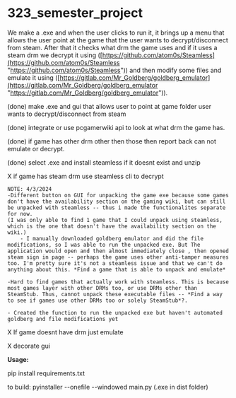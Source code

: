 # 323_semester_project

We make a .exe and when the user clicks to run it, it brings up a menu that allows the user point at the game that the user wants to decrypt/disconnect from steam. After that it checks what drm the game uses and if it uses a steam drm we decrypt it using ([https://github.com/atom0s/Steamless](https://github.com/atom0s/Steamless "https://github.com/atom0s/Steamless")) and then modify some files and emulate it using ([https://gitlab.com/Mr_Goldberg/goldberg_emulator](https://gitlab.com/Mr_Goldberg/goldberg_emulator "https://gitlab.com/Mr_Goldberg/goldberg_emulator")).

(done) make .exe and gui that allows user to point at game folder user wants to decrypt/disconnect from steam

(done) integrate or use pcgamerwiki api to look at what drm the game has.

(done) if game has other drm other then those then report back can not emulate or decrypt.

(done) select .exe and install steamless if it doesnt exist and unzip

X if game has steam drm use steamless cli to decrypt

    NOTE: 4/3/2024
    -Different button on GUI for unpacking the game exe because some games don't have the availability section on the gaming wiki, but can still be unpacked with steamless -- thus i made the functionalites separate for now. 
    (I was only able to find 1 game that I could unpack using steamless, which is the one that doesn't have the availability section on the wiki.)
        - I manually downloaded goldberg emulator and did the file modifications, so I was able to run the unpacked exe. But The application would open and then almost immediately close , then opened steam sign in page -- perhaps the game uses other anti-tamper measures too. I'm pretty sure it's not a steamless issue and that we can't do anything about this. *Find a game that is able to unpack and emulate*

    -Hard to find games that actually work with steamless. This is because most games layer with other DRMs too, or use DRMs other than SteamStub. Thus, cannot unpack these executable files -- *Find a way to see if games use other DRMs too or solely SteamStub*?.

    - Created the function to run the unpacked exe but haven't automated goldberg and file modifications yet


X If game doesnt have drm just emulate

X decorate gui

**Usage:**

pip install requirements.txt

to build: pyinstaller --onefile --windowed main.py (.exe in dist folder)
